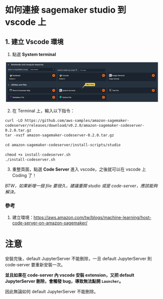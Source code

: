 # 如何連接 sagemaker studio 到 vscode 上

## 1. 建立 Vscode 環境

1. 點選 **System terminal**

![](./docs/sagemaker_home.png)

2. 在 Terminal 上，輸入以下指令：

```Shell
curl -LO https://github.com/aws-samples/amazon-sagemaker-codeserver/releases/download/v0.2.0/amazon-sagemaker-codeserver-0.2.0.tar.gz
tar -xvzf amazon-sagemaker-codeserver-0.2.0.tar.gz

cd amazon-sagemaker-codeserver/install-scripts/studio
 
chmod +x install-codeserver.sh
./install-codeserver.sh

```

3. 重整頁面，點選 **Code Server** 進入 vscode，之後就可以在 vscode 上 Coding 了！

*BTW，如果新增一個 file 要很久，建議重開 studio 或是 code-server，應該能夠解決。*


### 參考
1. 建立環境：https://aws.amazon.com/tw/blogs/machine-learning/host-code-server-on-amazon-sagemaker/


# 注意

安裝完後，default JupyterServer 不能刪除，一旦 default JupyterServer 則 code-server 要重新安裝一次。

**並且如果在 code-server 內 vscode 安裝 extension，又把 default JupyterServer 刪除，會觸發 bug，導致無法點開 `Launcher`。**

因此無論如何 default JupyterServer 不能刪除。
